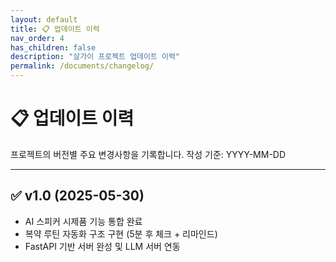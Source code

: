 ```yaml
---
layout: default
title: 📋 업데이트 이력
nav_order: 4
has_children: false
description: "살가이 프로젝트 업데이트 이력"
permalink: /documents/changelog/
---
```


# 📋 업데이트 이력

프로젝트의 버전별 주요 변경사항을 기록합니다. 작성 기준: YYYY-MM-DD

---

## ✅ v1.0 (2025-05-30)

- AI 스피커 시제품 기능 통합 완료
- 복약 루틴 자동화 구조 구현 (5분 후 체크 + 리마인드)
- FastAPI 기반 서버 완성 및 LLM 서버 연동
